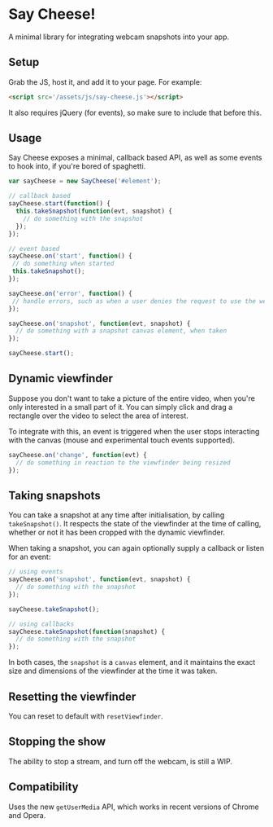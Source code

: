 Say Cheese!
===========
A minimal library for integrating webcam snapshots into your app.

Setup
-----
Grab the JS, host it, and add it to your page. For example:

```html
<script src='/assets/js/say-cheese.js'></script>
```

It also requires jQuery (for events), so make sure to include that before this.

Usage
-----
Say Cheese exposes a minimal, callback based API, as well as some events to hook into,
if you're bored of spaghetti.

```javascript
var sayCheese = new SayCheese('#element');

// callback based
sayCheese.start(function() {
  this.takeSnapshot(function(evt, snapshot) {
    // do something with the snapshot
  });
});

// event based
sayCheese.on('start', function() {
 // do something when started
 this.takeSnapshot();
});

sayCheese.on('error', function() {
 // handle errors, such as when a user denies the request to use the webcam
});

sayCheese.on('snapshot', function(evt, snapshot) {
  // do something with a snapshot canvas element, when taken
});

sayCheese.start();
```

Dynamic viewfinder
------------------
Suppose you don't want to take a picture of the entire video, when you're only interested in a small part of it. You can simply click and drag a rectangle over the video to select the area of interest.

To integrate with this, an event is triggered when the user stops interacting with the canvas (mouse and experimental touch events supported).

```javascript
sayCheese.on('change', function(evt) {
  // do something in reaction to the viewfinder being resized
});
```


Taking snapshots
----------------
You can take a snapshot at any time after initialisation, by calling `takeSnapshot()`. It respects the state of the viewfinder at the time of calling, whether or not it has been cropped with the dynamic viewfinder.

When taking a snapshot, you can again optionally supply a callback or listen for an event:

```javascript
// using events
sayCheese.on('snapshot', function(evt, snapshot) {
  // do something with the snapshot
});

sayCheese.takeSnapshot();

// using callbacks
sayCheese.takeSnapshot(function(snapshot) {
  // do something with the snapshot
});
```

In both cases, the `snapshot` is a `canvas` element, and it maintains the exact size
and dimensions of the viewfinder at the time it was taken.

Resetting the viewfinder
------------------------
You can reset to default with `resetViewfinder`.

Stopping the show
-----------------
The ability to stop a stream, and turn off the webcam, is still a WIP.


Compatibility
-------------
Uses the new `getUserMedia` API, which works in recent versions of Chrome and Opera.
